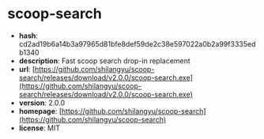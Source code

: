 # scoop-search

- **hash**: cd2ad19b6a14b3a97965d81bfe8def59de2c38e597022a0b2a99f3335edb1340
- **description**: Fast scoop search drop-in replacement
- **url**: [https://github.com/shilangyu/scoop-search/releases/download/v2.0.0/scoop-search.exe](https://github.com/shilangyu/scoop-search/releases/download/v2.0.0/scoop-search.exe)
- **version**: 2.0.0
- **homepage**: [https://github.com/shilangyu/scoop-search](https://github.com/shilangyu/scoop-search)
- **license**: MIT

